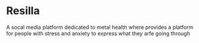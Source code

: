 # Resilla
A socal media platform dedicated to metal health where provides a platform for people with stress and anxiety to express what they arfe going through 
